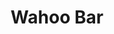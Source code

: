 ---
layout: info
type: Standard
title: Wahoo Bar
section: Bars & Bistros
logo: placeholder
ratings: $$
phone: "7715157"
email: info@wahoobar.com
address:
description: Situated on the water at beautiful Havannah Harbour
---